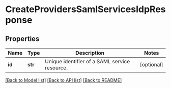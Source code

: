 # CreateProvidersSamlServicesIdpResponse

## Properties
Name | Type | Description | Notes
------------ | ------------- | ------------- | -------------
**id** | **str** | Unique identifier of a SAML service resource. | [optional] 

[[Back to Model list]](../README.md#documentation-for-models) [[Back to API list]](../README.md#documentation-for-api-endpoints) [[Back to README]](../README.md)


